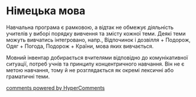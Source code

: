 <div id="hypercomments_widget" class="js-hypercomments-widget invisible"></div>

# Німецька  мова

Навчальна програма є рамковою, а відтак не обмежує діяльність учителів у виборі порядку вивчення та змісту кожної теми. Деякі теми можуть вивчатись інтегровано, напр., Відпочинок і дозвілля + Подорож, Одяг + Погода, Подорож + Країни, мова яких вивчається.

Мовний інвентар добирається вчителями відповідно до комунікативної ситуації, потреб учнів та принципу концентричного навчання. Він не є метою навчання, тому й не розглядається як окремі лексичні або граматичні теми.



<div class="js-hypercomments-container">
    <a href="http://hypercomments.com" class="hc-link" title="comments widget">comments powered by HyperComments</a>
</div>
